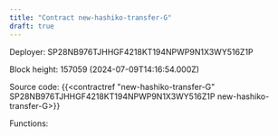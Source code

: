 ```yaml
---
title: "Contract new-hashiko-transfer-G"
draft: true
---
```

Deployer: SP28NB976TJHHGF4218KT194NPWP9N1X3WY516Z1P


 



Block height: 157059 (2024-07-09T14:16:54.000Z)

Source code: {{<contractref "new-hashiko-transfer-G" SP28NB976TJHHGF4218KT194NPWP9N1X3WY516Z1P new-hashiko-transfer-G>}}

Functions:


